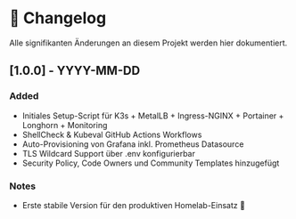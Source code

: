 # 📜 Changelog

Alle signifikanten Änderungen an diesem Projekt werden hier dokumentiert.

## [1.0.0] - YYYY-MM-DD
### Added
- Initiales Setup-Script für K3s + MetalLB + Ingress-NGINX + Portainer + Longhorn + Monitoring
- ShellCheck & Kubeval GitHub Actions Workflows
- Auto-Provisioning von Grafana inkl. Prometheus Datasource
- TLS Wildcard Support über .env konfigurierbar
- Security Policy, Code Owners und Community Templates hinzugefügt

### Notes
- Erste stabile Version für den produktiven Homelab-Einsatz 🚀




